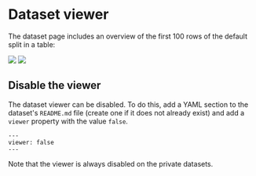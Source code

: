 # Dataset viewer

The dataset page includes an overview of the first 100 rows of the default split in a table:


<div class="flex justify-center">
<img class="block dark:hidden" src="https://huggingface.co/datasets/huggingface/documentation-images/resolve/main/hub/datasets-viewer.png"/>
<img class="hidden dark:block" src="https://huggingface.co/datasets/huggingface/documentation-images/resolve/main/hub/datasets-viewer-dark.png"/>
</div>

## Disable the viewer

The dataset viewer can be disabled. To do this, add a YAML section to the dataset's `README.md` file (create one if it does not already exist) and add a `viewer` property with the value `false`.

```
---
viewer: false
---
```

Note that the viewer is always disabled on the private datasets.
